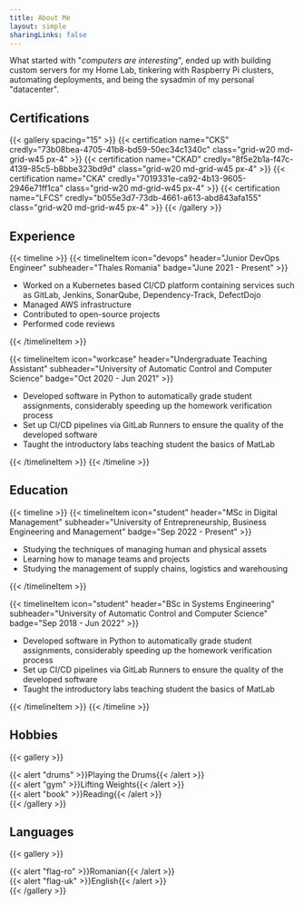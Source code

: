 ```yaml
---
title: About Me
layout: simple
sharingLinks: false
---
```


What started with "*computers are interesting*", ended up with building custom servers for my Home Lab, tinkering with Raspberry Pi clusters, automating deployments, and being the sysadmin of my personal "datacenter".

## Certifications

{{< gallery spacing="15" >}}
  {{< certification name="CKS" credly="73b08bea-4705-41b8-bd59-50ec34c1340c" class="grid-w20 md-grid-w45 px-4" >}}
  {{< certification name="CKAD" credly="8f5e2b1a-f47c-4139-85c5-b8bbe323bd9d" class="grid-w20 md-grid-w45 px-4" >}}
  {{< certification name="CKA" credly="7019331e-ca92-4b13-9605-2946e71ff1ca" class="grid-w20 md-grid-w45 px-4" >}}
  {{< certification name="LFCS" credly="b055e3d7-73db-4661-a613-abd843afa155" class="grid-w20 md-grid-w45 px-4" >}}
{{< /gallery >}}

## Experience

{{< timeline >}}
  {{< timelineItem icon="devops" header="Junior DevOps Engineer" subheader="Thales Romania" badge="June 2021 - Present" >}}
    <ul>
      <li>Worked on a Kubernetes based CI/CD platform containing services such as GitLab, Jenkins, SonarQube, Dependency-Track, DefectDojo</li>
      <li>Managed AWS infrastructure</li>
      <li>Contributed to open-source projects</li>
      <li>Performed code reviews</li>
    </ul>
  {{< /timelineItem >}}

  {{< timelineItem icon="workcase" header="Undergraduate Teaching Assistant" subheader="University of Automatic Control and Computer Science" badge="Oct 2020 - Jun 2021" >}}
    <ul>
      <li>Developed software in Python to automatically grade student assignments, considerably speeding up the homework verification process</li>
      <li>Set up CI/CD pipelines via GitLab Runners to ensure the quality of the developed software</li>
      <li>Taught the introductory labs teaching student the basics of MatLab</li>
    </ul>
  {{< /timelineItem >}}
{{< /timeline >}}

## Education

{{< timeline >}}
  {{< timelineItem icon="student" header="MSc in Digital Management" subheader="University of Entrepreneurship, Business Engineering and Management" badge="Sep 2022 - Present" >}}
    <ul>
      <li>Studying the techniques of managing human and physical assets</li>
      <li>Learning how to manage teams and projects</li>
      <li>Studying the management of supply chains, logistics and warehousing</li>
    </ul>
  {{< /timelineItem >}}

  {{< timelineItem icon="student" header="BSc in Systems Engineering" subheader="University of Automatic Control and Computer Science" badge="Sep 2018 - Jun 2022" >}}
    <ul>
      <li>Developed software in Python to automatically grade student assignments, considerably speeding up the homework verification process</li>
      <li>Set up CI/CD pipelines via GitLab Runners to ensure the quality of the developed software</li>
      <li>Taught the introductory labs teaching student the basics of MatLab</li>
    </ul>
  {{< /timelineItem >}}
{{< /timeline >}}

## Hobbies

{{< gallery >}}
  <div class="grid-w20 md-grid-w45">
    {{< alert "drums" >}}Playing the Drums{{< /alert >}}
  </div>
  <div class="grid-w20 md-grid-w45">
    {{< alert "gym" >}}Lifting Weights{{< /alert >}}
  </div>
  <div class="grid-w20 md-grid-w45">
    {{< alert "book" >}}Reading{{< /alert >}}
  </div>
{{< /gallery >}}

## Languages

{{< gallery >}}
  <div class="grid-w20 md-grid-w45">
    {{< alert "flag-ro" >}}Romanian{{< /alert >}}
  </div>
  <div class="grid-w20 md-grid-w45">
    {{< alert "flag-uk" >}}English{{< /alert >}}
  </div>
{{< /gallery >}}
